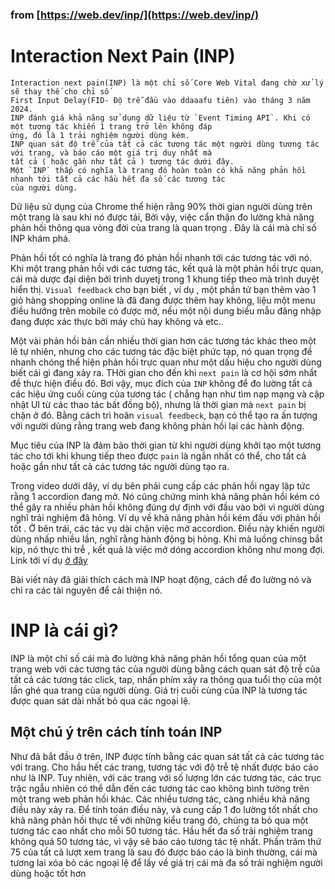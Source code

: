 ### from [https://web.dev/inp/](https://web.dev/inp/)

# Interaction Next Pain (INP)

    Interaction next pain(INP) là một chỉ số Core Web Vital đang chờ xử lý sẽ thay thế cho chỉ số 
    First Input Delay(FID- Độ trễ đầu vào ddaaafu tiên) vào tháng 3 năm 2024.
    INP đánh giá khả năng sử dụng dữ liệu từ `Event Timing API`. Khi có một tương tác khiến 1 trang trở lên không đáp
    ứng, đó là 1 trải nghiệm người dùng kém. 
    INP quan sát độ trễ của tất cả các tương tác một người dùng tương tác với trang, và báo cáo một giá trị duy nhất mà 
    tất cả ( hoặc gần như tất cả ) tương tác dưới đây. 
    Một `INP` thấp có nghĩa là trang đó hoàn toàn có khả năng phản hồi nhanh tới tất cả các hầu hết đa số các tương tác 
    của người dùng. 

Dữ liệu sử dụng của Chrome thể hiện rằng 90% thời gian người dùng trên một trang là sau khi nó được tải, Bởi vậy, việc cẩn thận đo lường khả năng phản hồi thông qua vòng đời của trang là quan trọng . Đây là cái mà chỉ số INP khám phá.

Phản hồi tốt có nghĩa là trang đó phản hồi nhanh tới các tương tác với nó. Khi một trang phản hồi với các tương tác, kết quả là một phản hồi trực quan, cái mà dược đại diện bởi trình duyetj trong 1 khung tiếp theo mà trình duyệt hiển thị. `Visual feedback` cho  bạn biết , ví dụ , một phần tử bạn thêm vào 1 giỏ hàng shopping online là đã đang được thêm hay không, liệu một menu điều hướng trên mobile có được mở, nếu một nội dung biểu mẫu đăng nhập đang được xác thực bởi máy chủ hay không và etc..

Một vài phản hồi bản cần nhiều thời gian hơn các tương tác khác theo một lẽ tự nhiên, nhưng cho các tương tác đặc biệt phức tạp, nó quan trọng  để nhanh chóng thể hiện phản hồi trực quan như một dấu hiệu cho người dùng biết cái gì đang xảy ra. THời gian cho đến khi `next pain` là cơ hội sớm nhất đề thực hiện điều đó. Bơi vậy, mục đích của `INP` không để đo lường tất cả các hiệu ứng cuối cùng của tương tác ( chẳng hạn như tìm nạp mạng và cập nhật UI từ các thao tác bất đồng bộ), nhưng là thời gian mà `next pain` bị chặn ở đó. Bằng cách trì hoãn `visual feedbeck`, bạn có thể tạo ra ấn tượng với người dùng rằng trang web đang không phản hồi lại các hành động.

Mục tiêu của INP là đảm bảo thời gian từ khi người dùng khởi tạo một tương tác cho tới khi khung tiếp theo được `pain` là ngắn nhất có thể, cho tất cả hoặc gần như tất cả các tương tác người dùng tạo ra. 

Trong video dưới dây, ví dụ bên phải cung cấp các phản hồi ngay lập tức rằng 1 accordion đang mở. Nó cũng chứng minh khả năng phản hồi kém có thể gây ra nhiều phản hồi không đúng dự định với đầu vào bởi vì người dùng nghĩ trải nghiệm đã hỏng. 
 Ví dụ về khả năng phản hồi kém đấu với phản hồi tốt . Ở bên trái, các tác vụ dài chặn việc mở accordion. Điều này khiến người dùng nhấp nhiều lần, nghĩ rằng hành động bị hỏng. Khi mà luồng chinsg bắt kịp, nó thực thi trễ , kết quả là việc mở dóng accordion không như mong đợi.
Link tới ví dụ [ở đây ](https://storage.googleapis.com/web-dev-uploads/video/jL3OLOhcWUQDnR4XjewLBx4e3PC3/WSmcjiQC4lyLxGoES4dd.mp4)

Bài viết này đã giải thích cách mà INP hoạt động, cách để đo lường nó và chỉ ra các tài nguyên để cải thiện nó. 

# INP là cái gì? 

INP là một chỉ số cái mà đo lường khả năng phản hồi tổng quan của một trang web với các tương tác của người dùng bằng  cách quan sát độ trễ của tất cả các tương tác click, tap, nhấn phím xảy ra thông qua tuổi thọ của một lần ghé qua trang của người dùng. Giá trị cuối cùng của INP là tương tác được quan sát dài nhất bỏ qua các ngoại lệ.

## **Một chú ý trên cách tính toán INP**
Như đã bắt đầu ở trên, INP được tính bằng các quan sát tất cả các tương tác với trang. Cho hầu hết các trang, tương tác với độ trễ tệ nhất được báo cáo như là INP. Tuy nhiên, với các trang với số lượng lớn các tương tác, các trục trặc ngẫu nhiên có thể dẫn đến các tương tác cao không bình tường trên một trang web phản hồi khác. Các nhiều tương tác, càng nhiều khả năng điều này xảy ra. Để tính toán điều này, và cung cấp 1 đo lường tốt nhất cho khả năng phản hồi thực tế với những kiểu trang đó, chúng ta bỏ qua một tương tác cao nhất cho mỗi 50 tương tác. Hầu hết đa số trải nghiệm trang không quá 50 tương tác, vì vậy sẽ báo cáo tương tác tệ nhất. Phần trăm  thứ 75 của tất cả lượt xem trang là sau đó được báo cáo là bình thường, cái mà tương lai xóa bỏ các ngoại lệ để lấy về giá trị cái mà đa số trải nghiệm người dùng hoặc tốt hơn 


